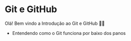 # Git e GitHub

Olá! Bem vindo a Introdução ao Git e GitHub :man_student: 

- Entendendo como o Git funciona por baixo dos panos